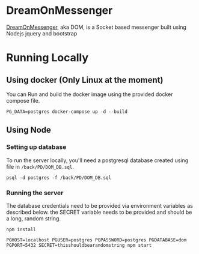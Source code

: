 # DreamOnMessenger
[DreamOnMessenger](https://old.dom.atrin-hojjat.com), aka DOM, is a Socket based messenger built using Nodejs jquery and bootstrap

# Running Locally
## Using docker (Only Linux at the moment)
You can Run and build the docker image using the provided docker compose file.
```
PG_DATA=postgres docker-compose up -d --build
```

## Using Node
### Setting up database
To run the server locally, you'll need a postgresql database created using file in `/back/PD/DOM_DB.sql`.
```
psql -d postgres -f /back/PD/DOM_DB.sql
```

### Running the server
The database credentials need to be provided via environment variables as described below.
the SECRET variable needs to be provided and should be a long, random string.
```
npm install

PGHOST=localhost PGUSER=postgres PGPASSWORD=postgres PGDATABASE=dom PGPORT=5432 SECRET=thisshouldbearandomstring npm start
```
